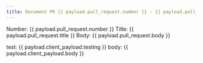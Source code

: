 ```yaml
---
title: Document PR {{ payload.pull_request.number }} - {{ payload.pull_request.title }}
---
```


Number: {{ payload.pull_request.number }}
Title: {{ payload.pull_request.title }}
Body: {{ payload.pull_request.body }}

test: {{ payload.client_payload.testing }}
body: {{ payload.client_payload.body }}
